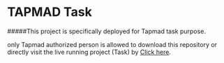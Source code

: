 # TAPMAD Task

#####This project is specifically deployed for Tapmad task purpose.

only Tapmad authorized person is allowed to download this repository or directly visit the live running project (Task) by [Click here](https://aaqibanees.github.io/tapmad-task/).
